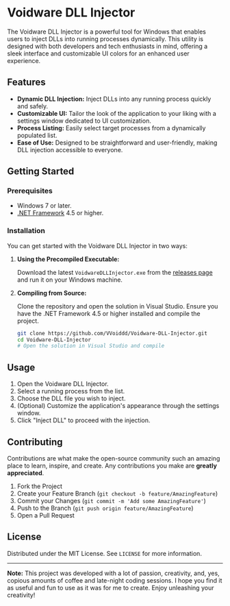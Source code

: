# Voidware DLL Injector

The Voidware DLL Injector is a powerful tool for Windows that enables users to inject DLLs into running processes dynamically. This utility is designed with both developers and tech enthusiasts in mind, offering a sleek interface and customizable UI colors for an enhanced user experience.

## Features

- **Dynamic DLL Injection:** Inject DLLs into any running process quickly and safely.
- **Customizable UI:** Tailor the look of the application to your liking with a settings window dedicated to UI customization.
- **Process Listing:** Easily select target processes from a dynamically populated list.
- **Ease of Use:** Designed to be straightforward and user-friendly, making DLL injection accessible to everyone.

## Getting Started

### Prerequisites

- Windows 7 or later.
- [.NET Framework](https://dotnet.microsoft.com/download) 4.5 or higher.

### Installation

You can get started with the Voidware DLL Injector in two ways:

1. **Using the Precompiled Executable:**

   Download the latest `VoidwareDLLInjector.exe` from the [releases page](https://github.com/VVoiddd/Voidware-DLL-Injector/releases) and run it on your Windows machine.

2. **Compiling from Source:**

   Clone the repository and open the solution in Visual Studio. Ensure you have the .NET Framework 4.5 or higher installed and compile the project.

   ```bash
   git clone https://github.com/VVoiddd/Voidware-DLL-Injector.git
   cd Voidware-DLL-Injector
   # Open the solution in Visual Studio and compile
   ```

## Usage

1. Open the Voidware DLL Injector.
2. Select a running process from the list.
3. Choose the DLL file you wish to inject.
4. (Optional) Customize the application's appearance through the settings window.
5. Click "Inject DLL" to proceed with the injection.

## Contributing

Contributions are what make the open-source community such an amazing place to learn, inspire, and create. Any contributions you make are **greatly appreciated**.

1. Fork the Project
2. Create your Feature Branch (`git checkout -b feature/AmazingFeature`)
3. Commit your Changes (`git commit -m 'Add some AmazingFeature'`)
4. Push to the Branch (`git push origin feature/AmazingFeature`)
5. Open a Pull Request

## License

Distributed under the MIT License. See `LICENSE` for more information.

---

**Note:** This project was developed with a lot of passion, creativity, and, yes, copious amounts of coffee and late-night coding sessions. I hope you find it as useful and fun to use as it was for me to create. Enjoy unleashing your creativity!
```
